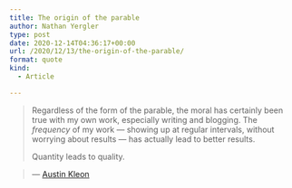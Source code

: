 ```yaml
---
title: The origin of the parable
author: Nathan Yergler
type: post
date: 2020-12-14T04:36:17+00:00
url: /2020/12/13/the-origin-of-the-parable/
format: quote
kind:
  - Article

---
```


> Regardless of the form of the parable, the moral has certainly been true with my own work, especially writing and blogging. The _frequency_ of my work — showing up at regular intervals, without worrying about results — has actually lead to better results.
>
> Quantity leads to quality.

> — <a rel="noreferrer noopener" href="https://austinkleon.com/2020/12/10/quantity-leads-to-quality-the-origin-of-a-parable/" target="_blank">Austin Kleon</a>